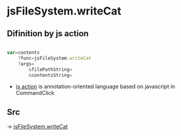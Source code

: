 # jsFileSystem.writeCat

## Difinition by js action

```js.js

var=contents
	?func=jsFileSystem.writeCat
	?args=
		&filePathString=
		&contentsString=
```

- [js action]() is annotation-oriented language based on javascript in CommandClick

## Src

-> [jsFileSystem.writeCat](https://github.com/puutaro/CommandClick/blob/master/app/src/main/java/com/puutaro/commandclick/fragment_lib/terminal_fragment/js_interface/file/JsFileSystem.kt#L68)


